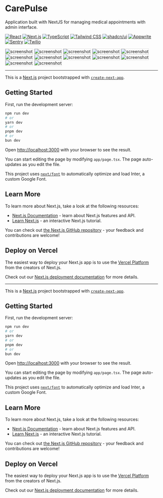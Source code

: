 # CarePulse

Application built with NextJS for managing medical appointments with admin interface.


[![React](https://img.shields.io/badge/React-61DAFB?style=flat-square&logo=react&logoColor=white)](https://reactjs.org/)
[![Next.js](https://img.shields.io/badge/Next.js-4A90E2?style=flat-square&logo=next.js&logoColor=white)](https://nextjs.org/)
[![TypeScript](https://img.shields.io/badge/TypeScript-3178C6?style=flat-square&logo=typescript&logoColor=white)](https://www.typescriptlang.org/)
[![Tailwind CSS](https://img.shields.io/badge/Tailwind_CSS-38B2AC?style=flat-square&logo=tailwind-css&logoColor=white)](https://tailwindcss.com/)
[![shadcn/ui](https://img.shields.io/badge/shadcn/ui-000000?style=flat-square&logo=shadcn&logoColor=white)](https://shadcn.dev/)
[![Appwrite](https://img.shields.io/badge/Appwrite-F02E65?style=flat-square&logo=appwrite&logoColor=white)](https://appwrite.io/)
[![Sentry](https://img.shields.io/badge/Sentry-362D59?style=flat-square&logo=sentry&logoColor=white)](https://sentry.io/)
[![Twilio](https://img.shields.io/badge/Twilio-F22F46?style=flat-square&logo=twilio&logoColor=white)](https://www.twilio.com/)


<img src="https://raw.githubusercontent.com/famgz/famgz/main/presentations/carepulse/0.jpg" alt="screenshot" style="border: 1px solid #ddd;" />
<img src="https://raw.githubusercontent.com/famgz/famgz/main/presentations/carepulse/1.jpg" alt="screenshot" style="border: 1px solid #ddd;" />
<img src="https://raw.githubusercontent.com/famgz/famgz/main/presentations/carepulse/2.jpg" alt="screenshot" style="border: 1px solid #ddd;" />
<img src="https://raw.githubusercontent.com/famgz/famgz/main/presentations/carepulse/3.jpg" alt="screenshot" style="border: 1px solid #ddd;" />
<img src="https://raw.githubusercontent.com/famgz/famgz/main/presentations/carepulse/4.jpg" alt="screenshot" style="border: 1px solid #ddd;" />
<img src="https://raw.githubusercontent.com/famgz/famgz/main/presentations/carepulse/m0.png" alt="screenshot" style="border: 1px solid #ddd;" />
<img src="https://raw.githubusercontent.com/famgz/famgz/main/presentations/carepulse/m1.png" alt="screenshot" style="border: 1px solid #ddd;" />
<img src="https://raw.githubusercontent.com/famgz/famgz/main/presentations/carepulse/m2.png" alt="screenshot" style="border: 1px solid #ddd;" />
<img src="https://raw.githubusercontent.com/famgz/famgz/main/presentations/carepulse/m3.png" alt="screenshot" style="border: 1px solid #ddd;" />
<img src="https://raw.githubusercontent.com/famgz/famgz/main/presentations/carepulse/m4.png" alt="screenshot" style="border: 1px solid #ddd;" />
<img src="https://raw.githubusercontent.com/famgz/famgz/main/presentations/carepulse/m5.png" alt="screenshot" style="border: 1px solid #ddd;" />
<img src="https://raw.githubusercontent.com/famgz/famgz/main/presentations/carepulse/m6.png" alt="screenshot" style="border: 1px solid #ddd;" />


---

This is a [Next.js](https://nextjs.org/) project bootstrapped with [`create-next-app`](https://github.com/vercel/next.js/tree/canary/packages/create-next-app).

## Getting Started

First, run the development server:

```bash
npm run dev
# or
yarn dev
# or
pnpm dev
# or
bun dev
```

Open [http://localhost:3000](http://localhost:3000) with your browser to see the result.

You can start editing the page by modifying `app/page.tsx`. The page auto-updates as you edit the file.

This project uses [`next/font`](https://nextjs.org/docs/basic-features/font-optimization) to automatically optimize and load Inter, a custom Google Font.

## Learn More

To learn more about Next.js, take a look at the following resources:

- [Next.js Documentation](https://nextjs.org/docs) - learn about Next.js features and API.
- [Learn Next.js](https://nextjs.org/learn) - an interactive Next.js tutorial.

You can check out [the Next.js GitHub repository](https://github.com/vercel/next.js/) - your feedback and contributions are welcome!

## Deploy on Vercel

The easiest way to deploy your Next.js app is to use the [Vercel Platform](https://vercel.com/new?utm_medium=default-template&filter=next.js&utm_source=create-next-app&utm_campaign=create-next-app-readme) from the creators of Next.js.

Check out our [Next.js deployment documentation](https://nextjs.org/docs/deployment) for more details.


---

This is a [Next.js](https://nextjs.org/) project bootstrapped with [`create-next-app`](https://github.com/vercel/next.js/tree/canary/packages/create-next-app).

## Getting Started

First, run the development server:

```bash
npm run dev
# or
yarn dev
# or
pnpm dev
# or
bun dev
```

Open [http://localhost:3000](http://localhost:3000) with your browser to see the result.

You can start editing the page by modifying `app/page.tsx`. The page auto-updates as you edit the file.

This project uses [`next/font`](https://nextjs.org/docs/basic-features/font-optimization) to automatically optimize and load Inter, a custom Google Font.

## Learn More

To learn more about Next.js, take a look at the following resources:

- [Next.js Documentation](https://nextjs.org/docs) - learn about Next.js features and API.
- [Learn Next.js](https://nextjs.org/learn) - an interactive Next.js tutorial.

You can check out [the Next.js GitHub repository](https://github.com/vercel/next.js/) - your feedback and contributions are welcome!

## Deploy on Vercel

The easiest way to deploy your Next.js app is to use the [Vercel Platform](https://vercel.com/new?utm_medium=default-template&filter=next.js&utm_source=create-next-app&utm_campaign=create-next-app-readme) from the creators of Next.js.

Check out our [Next.js deployment documentation](https://nextjs.org/docs/deployment) for more details.
